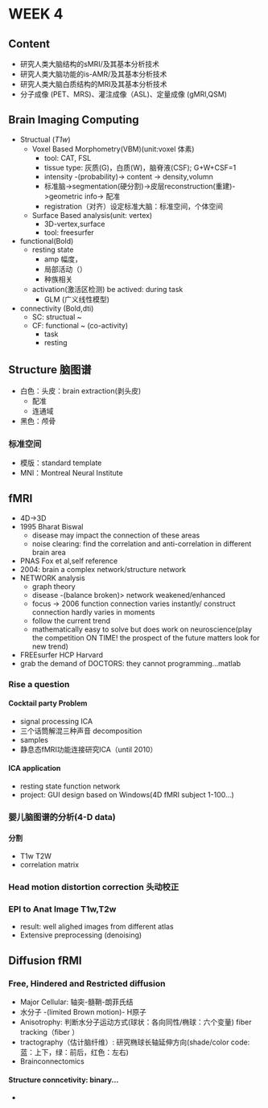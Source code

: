 # WEEK 4  
## Content
- 研究人类大脑结构的sMRI/及其基本分析技术
- 研究人类大脑功能的is-AMR/及其基本分析技术
- 研究人类大脑白质结构的MRI及其基本分析技术
- 分子成像 (PET、MRS)、灌注成像（ASL)、定量成像 (gMRl,QSM)
## Brain Imaging Computing
- Structual (*T1w*)
  - Voxel Based Morphometry(VBM)(unit:voxel 体素)
    * tool: CAT, FSL 
    * tissue type: 灰质(G)，白质(W)，脑脊液(CSF); G+W+CSF=1
    * intensity -(probability)-> content -> density,volumn
    * 标准脑->segmentation(硬分割)->皮层reconstruction(重建)->geometric info-> 配准 
    * registration（对齐）设定标准大脑：标准空间，个体空间
  - Surface Based analysis(unit: vertex)
    - 3D-vertex,surface
    - tool: freesurfer
- functional(Bold)
  - resting state
    - amp 幅度，
    - 局部活动（）
    - 种族相关
  - activation(激活区检测) be actived: during task
    - GLM (广义线性模型)
- connectivity (Bold,dti)
  - SC: structual ~
  - CF: functional ~ (co-activity)
    - task 
    - resting
## Structure 脑图谱
  - 白色：头皮：brain extraction(剥头皮)
    - 配准
    - 连通域
  - 黑色：颅骨
### 标准空间
* 模版：standard template 
* MNI：Montreal Neural Institute
## fMRI 
- 4D->3D
- 1995 Bharat Biswal
  - disease may impact the connection of these areas
  - noise clearing: find the correlation and anti-correlation in different brain area
- PNAS Fox et al,self reference
- 2004: brain a complex network/structure network
- NETWORK analysis
  - graph theory
  - disease -(balance broken)> network weakened/enhanced
  - focus -> 2006 function connection varies instantly/ construct connection hardly varies in moments
  - follow the current trend
  - mathematically easy to solve but does work on neuroscience(play the competition ON TIME! the prospect of the future matters look for new trend)
- FREEsurfer HCP Harvard 
- grab the demand of DOCTORS: they cannot programming...matlab
### Rise a question
#### Cocktail party Problem
- signal processing ICA
- 三个话筒解混三种声音 decomposition
- samples
- 静息态fMRI功能连接研究ICA（until 2010）
#### ICA application
- resting state function network
- project: GUI design based on Windows(4D fMRI subject 1-100...)
### 婴儿脑图谱的分析(4-D data)
#### 分割 
- T1w T2W 
- correlation matrix
### Head motion distortion correction 头动校正
### EPI to Anat Image T1w,T2w
- result: well alighed images from different atlas
- Extensive preprocessing (denoising)
## Diffusion fRMI
### Free, Hindered and Restricted diffusion
- Major Cellular: 轴突-髓鞘-朗菲氏结
- 水分子 -(limited Brown motion)- H原子
- Anisotrophy: 判断水分子运动方式(球状：各向同性/椭球：六个变量) fiber tracking（fiber ）
- tractography（估计脑纤维）: 研究椭球长轴延伸方向(shade/color code: 蓝：上下，绿：前后，红色：左右)
- Brainconnectomics
#### Structure conncetivity: binary...

- 
